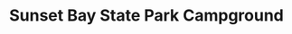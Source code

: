 ---
photo_name: /img/Sunset-Bay-Yurt.jpg
photo_alt: Sunset Bay State Park in Charleston, OR
title: Sunset Bay State Park Campground
property_name: Sunset Bay State Park Campground
property_category: '2'
address:
  street: 89814 Cape Arago Highway
  street2: 
  city: Charleston
  state: OR
  zip: '97420'
phone_toll_free: 800-452-5687
phone_local: 541-888-4902
units: '138'
cost: '1'
property_description: >-
  In one of the most scenic areas on the Oregon coast, Sunset Bay State Park features beautiful sandy beaches protected by towering sea cliffs. The campground has sites for tent camping and RV's, & cozy yurts. Beachcombing, fishing, swimming, boating.
website: 'https://oregonstateparks.org/index.cfm?do=parkPage.dsp_parkPage&parkId=70'
amenityList: 
  - amenitySelect: '5'
  - amenitySelect: '9'
---
